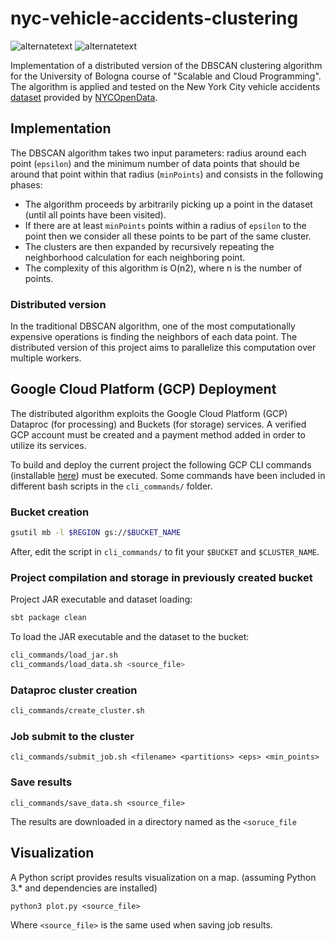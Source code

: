 # nyc-vehicle-accidents-clustering

<p>
  <img src="https://img.shields.io/badge/Scala-%202.12.18-green" alt="alternatetext">
  <img src="https://img.shields.io/badge/Spark-3.3.0-red" alt="alternatetext">
</p>

Implementation of a distributed version of the DBSCAN clustering algorithm for the University of Bologna course of "Scalable and Cloud Programming".
The algorithm is applied and tested on the New York City vehicle accidents [dataset](https://data.cityofnewyork.us/Public-Safety/Motor-Vehicle-Collisions-Crashes/h9gi-nx95) provided by [NYCOpenData](https://data.cityofnewyork.us).

## Implementation
The DBSCAN algorithm takes two input parameters: radius around each point (`epsilon`) and the minimum number of data points that should be around that point within that radius (`minPoints`) and consists in the following phases:
- The algorithm proceeds by arbitrarily picking up a point in the dataset (until all points have been visited).
- If there are at least `minPoints` points within a radius of `epsilon` to the point then we consider all these points to be part of the same cluster.
- The clusters are then expanded by recursively repeating the neighborhood calculation for each neighboring point.
- The complexity of this algorithm is O(n2), where n is the number of points.

### Distributed version
In the traditional DBSCAN algorithm, one of the most computationally expensive operations is finding the neighbors of each data point.
The distributed version of this project aims to parallelize this computation over multiple workers.

## Google Cloud Platform (GCP) Deployment
The distributed algorithm exploits the Google Cloud Platform (GCP) Dataproc (for processing) and Buckets (for storage) services.
A verified GCP account must be created and a payment method added in order to utilize its services.

To build and deploy the current project the following GCP CLI commands (installable [here](https://cloud.google.com/sdk/docs/install)) must be executed.
Some commands have been included in different bash scripts in the `cli_commands/` folder.

### Bucket creation
```bash
gsutil mb -l $REGION gs://$BUCKET_NAME
```
After, edit the script in `cli_commands/` to fit your `$BUCKET` and `$CLUSTER_NAME`.

### Project compilation and storage in previously created bucket
Project JAR executable and dataset loading:
```bash
sbt package clean
```
To load the JAR executable and the dataset to the bucket:
```bash
cli_commands/load_jar.sh
cli_commands/load_data.sh <source_file>
```

### Dataproc cluster creation
```bash
cli_commands/create_cluster.sh
```

### Job submit to the cluster
```
cli_commands/submit_job.sh <filename> <partitions> <eps> <min_points>
```

### Save results
```
cli_commands/save_data.sh <source_file>
```
The results are downloaded in a directory named as the `<soruce_file`

## Visualization
A Python script provides results visualization on a map. (assuming Python 3.* and dependencies are installed)
```
python3 plot.py <source_file>
```
Where `<source_file>` is the same used when saving job results.




